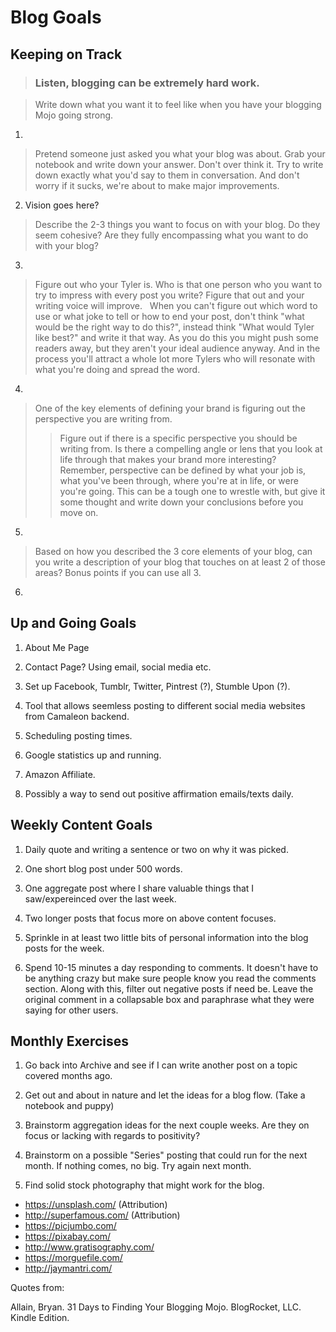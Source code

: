 # Blog Goals

## Keeping on Track

> ### Listen, blogging can be extremely hard work.

> Write down what you want it to feel like when you have your blogging Mojo going strong.

1. 

> Pretend someone just asked you what your blog was about. Grab your notebook and write down your answer. Don't over think it. Try to write down exactly what you'd say to them in conversation. And don't worry if it sucks, we're about to make major improvements.

2. Vision goes here?

> Describe the 2-3 things you want to focus on with your blog.  Do they seem cohesive?  Are they fully encompassing what you want to do with your blog?

3. 

> Figure out who your Tyler is. Who is that one person who you want to try to impress with every post you write? Figure that out and your writing voice will improve.   When you can't figure out which word to use or what joke to tell or how to end your post, don't think "what would be the right way to do this?", instead think "What would Tyler like best?" and write it that way. As you do this you might push some readers away, but they aren't your ideal audience anyway. And in the process you'll attract a whole lot more Tylers who will resonate with what you're doing and spread the word.

4. 

> One of the key elements of defining your brand is figuring out the perspective you are writing from.
> > Figure out if there is a specific perspective you should be writing from. Is there a compelling angle or lens that you look at life through that makes your brand more interesting? Remember, perspective can be defined by what your job is, what you've been through, where you're at in life, or were you're going. This can be a tough one to wrestle with, but give it some thought and write down your conclusions before you move on.

5. 

> Based on how you described the 3 core elements of your blog, can you write a description of your blog that touches on at least 2 of those areas? Bonus points if you can use all 3.

6. 

## Up and Going Goals

1. About Me Page

2. Contact Page?  Using email, social media etc.

3. Set up Facebook, Tumblr, Twitter, Pintrest (?), Stumble Upon (?).

4. Tool that allows seemless posting to different social media websites from Camaleon backend.

5. Scheduling posting times.

6. Google statistics up and running.

7. Amazon Affiliate.

8. Possibly a way to send out positive affirmation emails/texts daily.

## Weekly Content Goals

1. Daily quote and writing a sentence or two on why it was picked.

2. One short blog post under 500 words.

3. One aggregate post where I share valuable things that I saw/expereinced over the last week.

4. Two longer posts that focus more on above content focuses.

5. Sprinkle in at least two little bits of personal information into the blog posts for the week.

6. Spend 10-15 minutes a day responding to comments.  It doesn't have to be anything crazy but make sure people know you read the comments section.  Along with this, filter out negative posts if need be.  Leave the original comment in a collapsable box and paraphrase what they were saying for other users.

## Monthly Exercises

1. Go back into Archive and see if I can write another post on a topic covered months ago.

2. Get out and about in nature and let the ideas for a blog flow.  (Take a notebook and puppy)

3. Brainstorm aggregation ideas for the next couple weeks.  Are they on focus or lacking with regards to positivity?

4. Brainstorm on a possible "Series" posting that could run for the next month.  If nothing comes, no big.  Try again next month.

5. Find solid stock photography that might work for the blog.
  * https://unsplash.com/ (Attribution)
  * http://superfamous.com/ (Attribution)
  * https://picjumbo.com/
  * https://pixabay.com/
  * http://www.gratisography.com/
  * https://morguefile.com/
  * http://jaymantri.com/



Quotes from:

Allain, Bryan. 31 Days to Finding Your Blogging Mojo. BlogRocket, LLC. Kindle Edition.
